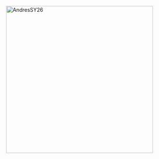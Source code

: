 <a href="https://app.daily.dev/AndresSY26/AndresSY26"><img src="https://api.daily.dev/devcards/0fce53f537934f62b5e6855eb02feb97.png?r=uzu" width="400" alt="AndresSY26"/></a> 
